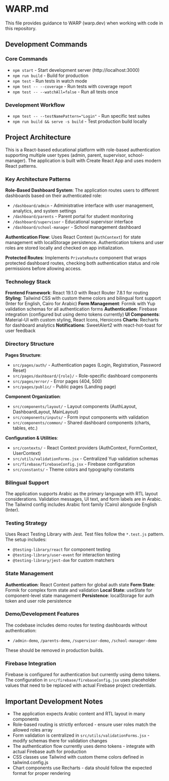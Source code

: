 # WARP.md

This file provides guidance to WARP (warp.dev) when working with code in this repository.

## Development Commands

### Core Commands
- `npm start` - Start development server (http://localhost:3000)
- `npm run build` - Build for production
- `npm test` - Run tests in watch mode
- `npm test -- --coverage` - Run tests with coverage report
- `npm test -- --watchAll=false` - Run all tests once

### Development Workflow
- `npm test -- --testNamePattern="Login"` - Run specific test suites
- `npm run build && serve -s build` - Test production build locally

## Project Architecture

This is a React-based educational platform with role-based authentication supporting multiple user types (admin, parent, supervisor, school-manager). The application is built with Create React App and uses modern React patterns.

### Key Architecture Patterns

**Role-Based Dashboard System**: The application routes users to different dashboards based on their authenticated role:
- `/dashboard/admin` - Administrative interface with user management, analytics, and system settings
- `/dashboard/parents` - Parent portal for student monitoring
- `/dashboard/supervisor` - Educational supervisor interface 
- `/dashboard/school-manager` - School management dashboard

**Authentication Flow**: Uses React Context (`AuthContext`) for state management with localStorage persistence. Authentication tokens and user roles are stored locally and checked on app initialization.

**Protected Routes**: Implements `PrivateRoute` component that wraps protected dashboard routes, checking both authentication status and role permissions before allowing access.

### Technology Stack

**Frontend Framework**: React 19.1.0 with React Router 7.8.1 for routing
**Styling**: Tailwind CSS with custom theme colors and bilingual font support (Inter for English, Cairo for Arabic)
**Form Management**: Formik with Yup validation schemas for all authentication forms
**Authentication**: Firebase integration (configured but using demo tokens currently)
**UI Components**: Material-UI with custom styling, React Icons, Heroicons
**Charts**: Recharts for dashboard analytics
**Notifications**: SweetAlert2 with react-hot-toast for user feedback

### Directory Structure

**Pages Structure**:
- `src/pages/auth/` - Authentication pages (Login, Registration, Password Reset)
- `src/pages/dashboard/{role}/` - Role-specific dashboard components
- `src/pages/error/` - Error pages (404, 500)
- `src/pages/public/` - Public pages (Landing page)

**Component Organization**:
- `src/components/layout/` - Layout components (AuthLayout, DashboardLayout, MainLayout)
- `src/components/inputs/` - Form input components with validation
- `src/components/common/` - Shared dashboard components (charts, tables, etc.)

**Configuration & Utilities**:
- `src/contexts/` - React Context providers (AuthContext, FormContext, UserContext)  
- `src/utils/validationForms.jsx` - Centralized Yup validation schemas
- `src/firebase/firebaseConfig.jsx` - Firebase configuration
- `src/constants/` - Theme colors and typography constants

### Bilingual Support

The application supports Arabic as the primary language with RTL layout considerations. Validation messages, UI text, and form labels are in Arabic. The Tailwind config includes Arabic font family (Cairo) alongside English (Inter).

### Testing Strategy

Uses React Testing Library with Jest. Test files follow the `*.test.js` pattern. The setup includes:
- `@testing-library/react` for component testing
- `@testing-library/user-event` for interaction testing  
- `@testing-library/jest-dom` for custom matchers

### State Management

**Authentication**: React Context pattern for global auth state
**Form State**: Formik for complex form state and validation
**Local State**: useState for component-level state management
**Persistence**: localStorage for auth token and user role persistence

### Demo/Development Features

The codebase includes demo routes for testing dashboards without authentication:
- `/admin-demo`, `/parents-demo`, `/supervisor-demo`, `/school-manager-demo`

These should be removed in production builds.

### Firebase Integration

Firebase is configured for authentication but currently using demo tokens. The configuration in `src/firebase/firebaseConfig.jsx` uses placeholder values that need to be replaced with actual Firebase project credentials.

## Important Development Notes

- The application expects Arabic content and RTL layout in many components
- Role-based routing is strictly enforced - ensure user roles match the allowed roles array
- Form validation is centralized in `src/utils/validationForms.jsx` - modify schemas there for validation changes
- The authentication flow currently uses demo tokens - integrate with actual Firebase auth for production
- CSS classes use Tailwind with custom theme colors defined in tailwind.config.js
- Chart components use Recharts - data should follow the expected format for proper rendering
